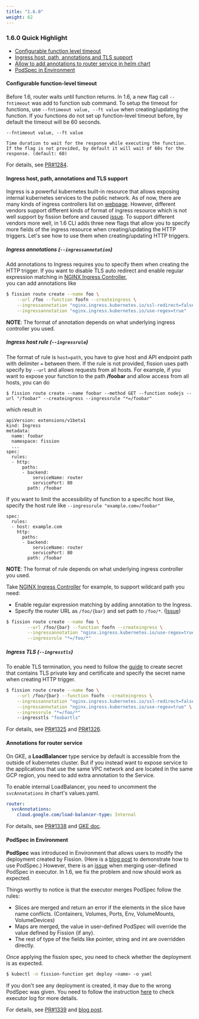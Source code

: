 ```yaml
---
title: "1.6.0"
weight: 62
---
```


### 1.6.0 Quick Highlight

* [Configurable function level timeout](#configurable-function-level-timeout)
* [Ingress host, path, annotations and TLS support](#ingress-host-path-annotations-and-tls-support)
* [Allow to add annotations to router service in helm chart](#annotations-for-router-service)
* [PodSpec in Environment](#podspec-in-environment)

#### Configurable function-level timeout

Before 1.6, router waits until function returns. In 1.6, a new flag call `--fntimeout` was add to function sub command.
To setup the timeout for functions, use `--fntimeout value, --ft value` when creating/updating the function.
If you functions do not set up function-level timeout before, by default the timeout will be 60 seconds.

```
--fntimeout value, --ft value 

Time duration to wait for the response while executing the function. 
If the flag is not provided, by default it will wait of 60s for the response. (default: 60)
``` 

For details, see [PR#1284](https://github.com/fission/fission/pull/1284).

#### Ingress host, path, annotations and TLS support

Ingress is a powerful kubernetes built-in resource that allows exposing internal kubernetes services to the public network.
As of now, there are many kinds of ingress controllers list on [webpage](https://kubernetes.io/docs/concepts/services-networking/ingress-controllers/#additional-controllers).
However, different vendors support different kinds of format of ingress resource which is not well support by fission before and caused [issue](https://github.com/fission/fission/issues/1158).
To support different vendors more well, in 1.6 CLI adds three new flags that allow you to specify more fields of the ingress resource when creating/updating the HTTP triggers.
Let's see how to use them when creating/updating HTTP triggers.

##### Ingress annotations (`--ingressannotation`)

Add annotations to Ingress requires you to specify them when creating the HTTP trigger. 
If you want to disable TLS auto redirect and enable regular expression matching in [NGINX Ingress Controller](https://github.com/kubernetes/ingress-nginx),  
you can add annotations like 

```bash
$ fission route create --name foo \
    --url /foo --function foofn --createingress \
    --ingressannotation "nginx.ingress.kubernetes.io/ssl-redirect=false" \
    --ingressannotation "nginx.ingress.kubernetes.io/use-regex=true"
```

**NOTE**: The format of annotation depends on what underlying ingress controller you used.

##### Ingress host rule (`--ingressrule`)

The format of rule is `host=path`, you have to give host and API endpoint path with delimiter `=` between them. 
If the rule is not provided, fission uses path specify by `--url` and allows requests from all hosts.
For example, if you want to expose your function to the path **/foobar** and allow access from all hosts, you can do 

```
$ fission route create --name foobar --method GET --function nodejs --url "/foobar" --createingress --ingressrule "*=/foobar"
```  

which result in

```
apiVersion: extensions/v1beta1
kind: Ingress
metadata:
  name: foobar
  namespace: fission
  ...
spec:
  rules:
  - http:
      paths:
      - backend:
          serviceName: router
          servicePort: 80
        path: /foobar
```

If you want to limit the accessibility of function to a specific host like, specify the host rule like `--ingressrule "example.com=/foobar"` 

```
spec:
  rules:
  - host: example.com
    http:
      paths:
      - backend:
          serviceName: router
          servicePort: 80
        path: /foobar
```  
 
**NOTE**: The format of rule depends on what underlying ingress controller you used.

Take [NGINX Ingress Controller](https://github.com/kubernetes/ingress-nginx) for example, to support wildcard path you need:
 
* Enable regular expression matching by adding annotation to the Ingress. 
* Specify the router URL as `/foo/{bar}` and set path to `/foo/*`. ([Issue](https://github.com/fission/fission/issues/1158))

```bash
$ fission route create --name foo \
        --url /foo/{bar} --function foofn --createingress \
        --ingressannotation "nginx.ingress.kubernetes.io/use-regex=true" \
        --ingressrule "*=/foo/*"
```

##### Ingress TLS (`--ingresstls`)

To enable TLS termination, you need to follow the [guide](https://kubernetes.io/docs/concepts/services-networking/ingress/#tls) to create
secret that contains TLS private key and certificate and specify the secret name when creating HTTP trigger.

```bash
$ fission route create --name foo \
    --url /foo/{bar} --function foofn --createingress \
    --ingressannotation "nginx.ingress.kubernetes.io/ssl-redirect=false" \
    --ingressannotation "nginx.ingress.kubernetes.io/use-regex=true" \
    --ingressrule "*=/foo/*"
    --ingresstls "foobartls"
```

For details, see [PR#1325](https://github.com/fission/fission/pull/1284) and [PR#1326](https://github.com/fission/fission/pull/1326).

#### Annotations for router service

On GKE, a **LoadBalancer** type service by default is accessible from the outside of kubernetes cluster. 
But if you instead want to expose service to the applications that use the same VPC network and are located in the same GCP region,
you need to add extra annotation to the Service.

To enable internal LoadBalancer, you need to uncomment the `svcAnnotations` in chart's values.yaml. 

```yaml
router:
  svcAnnotations:
    cloud.google.com/load-balancer-type: Internal
```

For details, see [PR#1338](https://github.com/fission/fission/pull/1338) and [GKE doc](https://cloud.google.com/kubernetes-engine/docs/how-to/internal-load-balancing).

#### PodSpec in Environment 

**PodSpec** was introduced in Environment that allows users to modify the deployment created by Fission. (Here is a [blog post](https://blog.fission.io/posts/fission_pod_specs/) to demonstrate how to use PodSpec.)
However, there is an [issue](https://github.com/fission/fission/issues/1322) when merging user-defined PodSpec in executor. In 1.6, we fix the problem and now should work as expected.

Things worthy to notice is that the executor merges PodSpec follow the rules:

* Slices are merged and return an error if the elements in the slice have name conflicts. (Containers, Volumes, Ports, Env, VolumeMounts, VolumeDevices)
* Maps are merged, the value in user-defined PodSpec will override the value defined by Fission (if any).
* The rest of type of the fields like pointer, string and int are overridden directly.

Once applying the fission spec, you need to check whether the deployment is as expected.

```bash
$ kubectl -n fission-function get deploy <name> -o yaml 
``` 

If you don't see any deployment is created, it may due to the wrong PodSpec was given. You need to follow the instruction [here](../../trouble-shooting/#core-components) to check executor log for more details.

For details, see [PR#1339](https://github.com/fission/fission/pull/1339) and [blog post](https://blog.fission.io/posts/fission_pod_specs/).
